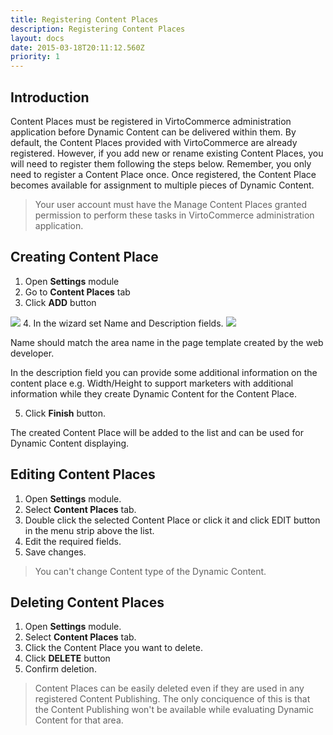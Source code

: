 ```yaml
---
title: Registering Content Places
description: Registering Content Places
layout: docs
date: 2015-03-18T20:11:12.560Z
priority: 1
---
```

## Introduction

Content Places must be registered in VirtoCommerce administration application before Dynamic Content can be delivered within them. By default, the Content Places provided with VirtoCommerce are already registered. However, if you add new or rename existing Content Places, you will need to register them following the steps below. Remember, you only need to register a Content Place once. Once registered, the Content Place becomes available for assignment to multiple pieces of Dynamic Content.

> Your user account must have the Manage Content Places granted permission to perform these tasks in VirtoCommerce administration application.

## Creating Content Place

1. Open **Settings** module
2. Go to **Content Places** tab
3. Click **ADD** button
  <img src="../../../../assets/images/docs/image2013-5-29 17_38_44.png" />
4. In the wizard set Name and Description fields.
  <img src="../../../../assets/images/docs/image2013-5-30 16_20_35.png" />

Name should match the area name in the page template created by the web developer.

In the description field you can provide some additional information on the content place e.g. Width/Height to support marketers with additional information while they create Dynamic Content for the Content Place.

5. Click **Finish** button.

The created Content Place will be added to the list and can be used for Dynamic Content displaying.

## Editing Content Places

1. Open **Settings** module.
2. Select **Content Places** tab.
3. Double click the selected Content Place or click it and click EDIT button in the menu strip above the list.
4. Edit the required fields.
5. Save changes.

> You can't change Content type of the Dynamic Content.

## Deleting Content Places

1. Open **Settings** module.
2. Select **Content Places** tab.
3. Click the Content Place you want to delete.
4. Click **DELETE** button
5. Confirm deletion.

> Content Places can be easily deleted even if they are used in any registered Content Publishing. The only conciquence of this is that the Content Publishing won't be available while evaluating Dynamic Content for that area.
